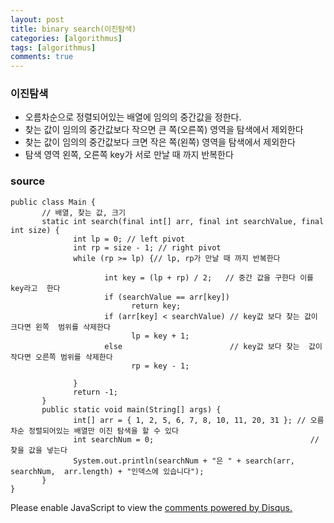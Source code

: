 ```yaml
---
layout: post
title: binary search(이진탐색)
categories: [algorithmus]
tags: [algorithmus]
comments: true
---
```

### 이진탐색
- 오름차순으로 정렬되어있는 배열에 임의의 중간값을 정한다.
- 찾는 값이 임의의 중간값보다 작으면 큰 쪽(오른쪽) 영역을 탐색에서 제외한다 
- 찾는 값이 임의의 중간값보다 크면 작은 쪽(왼쪽) 영역을 탐색에서 제외한다
- 탐색 영역 왼쪽, 오른쪽 key가 서로 만날 때 까지 반복한다


### source

~~~
public class Main {
       // 배열, 찾는 값, 크기
       static int search(final int[] arr, final int searchValue, final int size) {
              int lp = 0; // left pivot
              int rp = size - 1; // right pivot
              while (rp >= lp) {// lp, rp가 만날 때 까지 반복한다
                                         
                     int key = (lp + rp) / 2;   // 중간 값을 구한다 이를 key라고  한다
                     if (searchValue == arr[key])
                           return key;
                     if (arr[key] < searchValue) // key값 보다 찾는 값이 크다면 왼쪽  범위를 삭제한다
                           lp = key + 1;
                     else                        // key값 보다 찾는  값이 작다면 오른쪽 범위를 삭제한다
                           rp = key - 1;
              
              }
              return -1;
       }
       public static void main(String[] args) {
              int[] arr = { 1, 2, 5, 6, 7, 8, 10, 11, 20, 31 }; // 오름차순 정렬되어있는 배열만 이진 탐색을 할 수 있다 
              int searchNum = 0;                                   // 찾을 값을 넣는다
              System.out.println(searchNum + "은 " + search(arr, searchNum,  arr.length) + "인덱스에 있습니다");
       }
}
~~~

<div id="disqus_thread"></div>
<script>

/**
*  RECOMMENDED CONFIGURATION VARIABLES: EDIT AND UNCOMMENT THE SECTION BELOW TO INSERT DYNAMIC VALUES FROM YOUR PLATFORM OR CMS.
*  LEARN WHY DEFINING THESE VARIABLES IS IMPORTANT: https://disqus.com/admin/universalcode/#configuration-variables*/
/*
var disqus_config = function () {
this.page.url = PAGE_URL;  // Replace PAGE_URL with your page's canonical URL variable
this.page.identifier = PAGE_IDENTIFIER; // Replace PAGE_IDENTIFIER with your page's unique identifier variable
};
*/
(function() { // DON'T EDIT BELOW THIS LINE
var d = document, s = d.createElement('script');
s.src = 'https://parkwonhui.disqus.com/embed.js';
s.setAttribute('data-timestamp', +new Date());
(d.head || d.body).appendChild(s);
})();
</script>
<noscript>Please enable JavaScript to view the <a href="https://disqus.com/?ref_noscript">comments powered by Disqus.</a></noscript>
                            
